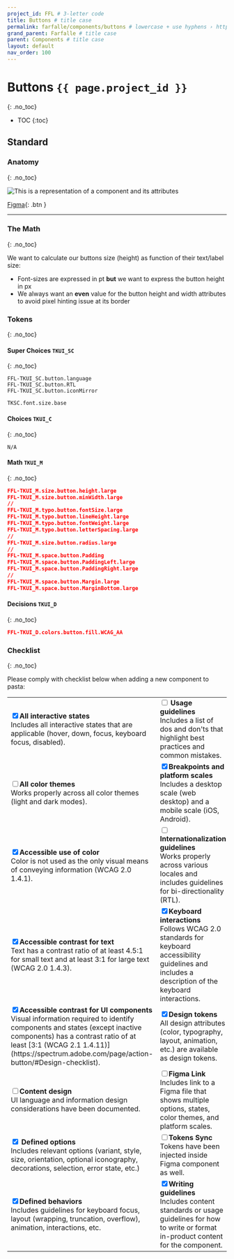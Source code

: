 ```yaml
---
project_id: FFL # 3-letter code
title: Buttons # title case
permalink: farfalle/components/buttons # lowercase + use hyphens › https://tinyurl.com/27kmc4rb
grand_parent: Farfalle # title case
parent: Components # title case
layout: default
nav_order: 100
---
```



# Buttons  `{{ page.project_id }}`
{: .no_toc}


- TOC
{:toc}


## Standard

### Anatomy
{: .no_toc}

<!--[This is a representation of a component and its attributes]({{site.baseurl}}/assets/images/YPL-DOC-button-002.png)-->

![This is a representation of a component and its attributes](http://localhost:4000/pasta/assets/images/YPL-DOC-button-002.png)

[Figma](https://www.figma.com/file/zYeBHpXPApw1ujD0BoHjVe/Buttons?node-id=155%3A1786){: .btn }

<hr>

### The Math
{: .no_toc}

We want to calculate our buttons size (height) as function of their text/label size:

- Font-sizes are expressed in pt **but** we want to express the button height in px
- We always want an **even** value for the button height and width attributes to avoid pixel hinting issue at its border


### Tokens
{: .no_toc}

#### Super Choices `TKUI_SC`
{: .no_toc}

```
FFL-TKUI_SC.button.language
FFL-TKUI_SC.button.RTL
FFL-TKUI_SC.button.iconMirror

TKSC.font.size.base
```

#### Choices `TKUI_C`
{: .no_toc}
```
N/A
```

#### Math `TKUI_M`
{: .no_toc}


```json
FFL-TKUI_M.size.button.height.large
FFL-TKUI_M.size.button.minWidth.large
//
FFL-TKUI_M.typo.button.fontSize.large
FFL-TKUI_M.typo.button.lineHeight.large
FFL-TKUI_M.typo.button.fontWeight.large
FFL-TKUI_M.typo.button.letterSpacing.large
//
FFL-TKUI_M.size.button.radius.large
//
FFL-TKUI_M.space.button.Padding
FFL-TKUI_M.space.button.PaddingLeft.large
FFL-TKUI_M.space.button.PaddingRight.large
//
FFL-TKUI_M.space.button.Margin.large
FFL-TKUI_M.space.button.MarginBottom.large
```

#### Decisions `TKUI_D`
{: .no_toc}

```json
FFL-TKUI_D.colors.button.fill.WCAG_AA
```


### Checklist
{: .no_toc}

Please comply with checklist below when adding a new component to pasta:

<table>
    <tbody>
      <tr>
          <td>
            <input type="checkbox" class="checklistItem" checked><strong>All interactive states</strong><br>Includes all interactive states that are applicable (hover, down, focus, keyboard focus, disabled).
          </td>
          <td>
            <input type="checkbox" class="checklistItem">  <strong>Usage guidelines</strong><br>Includes a list of dos and don'ts that highlight best practices and common mistakes.
          </td>
      </tr>
      <tr>
          <td>
            <input type="checkbox" class="checklistItem"><strong>All color themes</strong><br>Works properly across all color themes (light and dark modes).
          </td>
          <td>
            <input type="checkbox" class="checklistItem" checked><strong>Breakpoints and platform scales</strong><br>Includes a desktop scale (web desktop) and a mobile scale (iOS, Android).
          </td>
      </tr>
      <tr>
          <td>
            <input type="checkbox" class="checklistItem" checked><strong>Accessible use of color</strong><br>Color is not used as the only visual means of conveying information (WCAG 2.0 1.4.1).
          </td>
          <td>
            <input type="checkbox" class="checklistItem"><strong>Internationalization guidelines</strong><br>Works properly across various locales and includes guidelines for bi-directionality (RTL).
          </td>
      </tr>
      <tr>
          <td>
            <input type="checkbox" class="checklistItem" checked><strong>Accessible contrast for text</strong><br>Text has a contrast ratio of at least 4.5:1 for small text and at least 3:1 for large text (WCAG 2.0 1.4.3).
          </td>
          <td>
            <input type="checkbox" class="checklistItem" checked><strong>Keyboard interactions</strong><br>Follows WCAG 2.0 standards for keyboard accessibility guidelines and includes a description of the keyboard interactions.
          </td>
      </tr>
      <tr>
          <td>
            <input type="checkbox" class="checklistItem" checked><strong>Accessible contrast for UI components</strong><br>Visual information required to identify components and states (except inactive components) has a contrast ratio of at least [3:1 (WCAG 2.1 1.4.11)](https://spectrum.adobe.com/page/action-button/#Design-checklist).
          </td>
          <td>
            <input type="checkbox" class="checklistItem" checked><strong>Design tokens</strong><br>All design attributes (color, typography, layout, animation, etc.) are available as design tokens.
          </td>
      </tr>
      <tr>
          <td>
            <input type="checkbox" class="checklistItem"><strong>Content design</strong><br>UI language and information design considerations have been documented.
          </td>
          <td>
            <input type="checkbox" class="checklistItem"><strong>Figma Link</strong><br>Includes link to a Figma file that shows multiple options, states, color themes, and platform scales.
          </td>
      </tr>
      <tr>
          <td>
            <input type="checkbox" class="checklistItem" checked> <strong>Defined options</strong><br>Includes relevant options (variant, style, size, orientation, optional iconography, decorations, selection, error state, etc.)
          </td>
          <td>
            <input type="checkbox" class="checklistItem"><strong>Tokens Sync</strong><br>Tokens have been injected inside Figma component as well.
          </td>
      </tr>
      <tr>
          <td>
            <input type="checkbox" class="checklistItem" checked><strong>Defined behaviors</strong><br>Includes guidelines for keyboard focus, layout (wrapping, truncation, overflow), animation, interactions, etc.
          </td>
          <td>
            <input type="checkbox" class="checklistItem" checked><strong>Writing guidelines</strong><br>Includes content standards or usage guidelines for how to write or format in-product content for the component.
          </td>
      </tr>
    </tbody>
</table>

